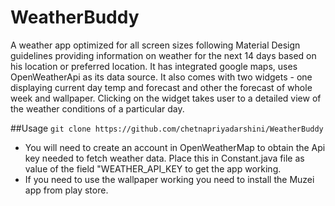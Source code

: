 # WeatherBuddy

A weather app optimized for all screen sizes following Material Design guidelines providing information on weather for the next 14 days based on his location or preferred location. It has integrated google maps, uses OpenWeatherApi as its data source. It also comes with two widgets - one displaying current day temp and forecast and other the forecast of whole week and wallpaper. Clicking on the widget takes user to a detailed view of the weather conditions of a particular day.

##Usage
`git clone https://github.com/chetnapriyadarshini/WeatherBuddy`

- You will need to create an account in OpenWeatherMap to obtain the Api key needed to fetch weather data. Place this in Constant.java file as value of the field "WEATHER_API_KEY  to get the app working.
- If you need to use the wallpaper working you need to install the Muzei app from play store.
